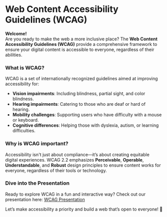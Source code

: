 # Web Content Accessibility Guidelines (WCAG)  

**Welcome!**  
Are you ready to make the web a more inclusive place? The **Web Content Accessibility Guidelines (WCAG)** provide a comprehensive framework to ensure your digital content is accessible to everyone, regardless of their abilities.  

### What is WCAG?  
WCAG is a set of internationally recognized guidelines aimed at improving accessibility for:  
- **Vision impairments**: Including blindness, partial sight, and color blindness.  
- **Hearing impairments**: Catering to those who are deaf or hard of hearing.  
- **Mobility challenges**: Supporting users who have difficulty with a mouse or keyboard.  
- **Cognitive differences**: Helping those with dyslexia, autism, or learning difficulties.  

### Why is WCAG important?  
Accessibility isn't just about compliance—it’s about creating equitable digital experiences. WCAG 2.2 emphasizes **Perceivable**, **Operable**, **Understandable**, and **Robust** design principles to ensure content works for everyone, regardless of their tools or technology.  

### Dive into the Presentation  
Ready to explore WCAG in a fun and interactive way? Check out our presentation here: [WCAG Presentation]([https://www.figma.com/deck/qY6nlnvTBcQwSnNhBoSrD4/wcag?node-id=2-95&node-type=slide&t=tZeRjUyzRrw7eUR5-1&scaling=min-zoom&content-scaling=fixed&page-id=0%3A1](https://www.figma.com/deck/qY6nlnvTBcQwSnNhBoSrD4/wcag?node-id=1-63&node-type=slide&t=tZeRjUyzRrw7eUR5-1&scaling=min-zoom&content-scaling=fixed&page-id=0%3A1))  

Let’s make accessibility a priority and build a web that’s open to everyone! 🚀  

